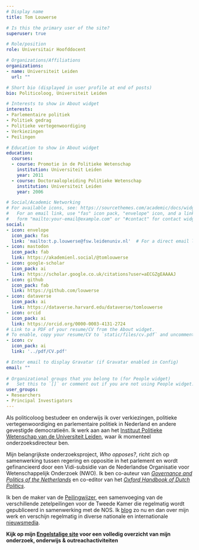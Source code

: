 ```yaml
---
# Display name
title: Tom Louwerse

# Is this the primary user of the site?
superuser: true

# Role/position
role: Universitair Hoofddocent

# Organizations/Affiliations
organizations:
- name: Universiteit Leiden
  url: ""

# Short bio (displayed in user profile at end of posts)
bio: Politicoloog, Universiteit Leiden

# Interests to show in About widget
interests:
- Parlementaire politiek
- Politiek gedrag
- Politieke vertegenwoordiging
- Verkiezingen
- Peilingen

# Education to show in About widget
education:
  courses:
  - course: Promotie in de Politieke Wetenschap
    institution: Universiteit Leiden
    year: 2011
  - course: Doctoraalopleiding Politieke Wetenschap
    institution: Universiteit Leiden
    year: 2006

# Social/Academic Networking
# For available icons, see: https://sourcethemes.com/academic/docs/widgets/#icons
#   For an email link, use "fas" icon pack, "envelope" icon, and a link in the
#   form "mailto:your-email@example.com" or "#contact" for contact widget.
social:
- icon: envelope
  icon_pack: fas
  link: 'mailto:t.p.louwerse@fsw.leidenuniv.nl'  # For a direct email link, use "mailto:test@example.org".
- icon: mastodon
  icon_pack: fab
  link: https://akademienl.social/@tomlouwerse
- icon: google-scholar
  icon_pack: ai
  link: https://scholar.google.co.uk/citations?user=aECGZgEAAAAJ
- icon: github
  icon_pack: fab
  link: https://github.com/louwerse
- icon: dataverse
  icon_pack: ai
  link: https://dataverse.harvard.edu/dataverse/tomlouwerse
- icon: orcid
  icon_pack: ai
  link: https://orcid.org/0000-0003-4131-2724
# Link to a PDF of your resume/CV from the About widget.
# To enable, copy your resume/CV to `static/files/cv.pdf` and uncomment the lines below.  
- icon: cv
  icon_pack: ai
  link: '../pdf/CV.pdf'

# Enter email to display Gravatar (if Gravatar enabled in Config)
email: ""
  
# Organizational groups that you belong to (for People widget)
#   Set this to `[]` or comment out if you are not using People widget.  
user_groups:
- Researchers
- Principal Investigators
---
```


Als politicoloog bestudeer en onderwijs ik over verkiezingen, politieke vertegenwoordiging en parlementaire politiek in Nederland en andere gevestigde democratieën. Ik werk aan aan het [Instituut Politieke Wetenschap van de Universiteit Leiden](https://www.universiteitleiden.nl/medewerkers/tom-louwerse#tab-1), waar ik momenteel onderzoeksdirecteur ben. 

Mijn belangrijkste onderzoeksproject, *Who opposes?*, richt zich op samenwerking tussen regering en oppositie in het parlement en wordt gefinancieerd door een Vidi-subsidie van de Nederlandse Organisatie voor Wetenschappelijk Onderzoek (NWO). Ik ben co-auteur van [*Governance and Politics of the Netherlands*](/publication/2020-andeweg-irwin-louwerse/) en co-editor van het [*Oxford Handbook of Dutch Politics*](/publication/2024-de-lange-louwerse-t-hart-van-ham/).  

Ik ben de maker van de [Peilingwijzer](http://peilingwijzer.tomlouwerse.nl), een samenvoeging van de verschillende zetelpeilingen voor de Tweede Kamer die regelmatig wordt gepubliceerd in samenwerking met de NOS. Ik [blog](#blogs) zo nu en dan over mijn werk en verschijn regelmatig in diverse nationale en internationale [nieuwsmedia](#media).
 

**Kijk op mijn [Engelstalige site](../) voor een volledig overzicht van mijn onderzoek, onderwijs & outreachactiviteiten**
